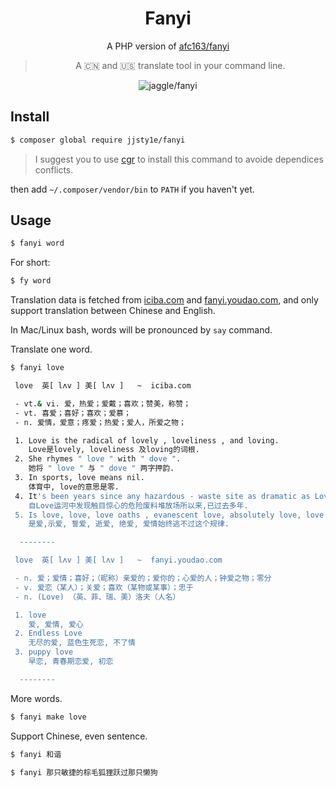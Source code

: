 <div align="center">

# Fanyi

A PHP version of [afc163/fanyi](https://github.com/afc163/fanyi)

> A 🇨🇳 and 🇺🇸 translate tool in your command line.

![jaggle/fanyi](https://i.loli.net/2019/12/05/XkxtKRfSJumsIUQ.png)

</div>

## Install

```bash
$ composer global require jjsty1e/fanyi
```

> I suggest you to use [cgr](https://github.com/consolidation/cgr) to install this command to avoide dependices conflicts.

then add `~/.composer/vendor/bin` to `PATH` if you haven't yet.

## Usage

```bash
$ fanyi word
```

For short:

```bash
$ fy word
```

Translation data is fetched from [iciba.com](http://iciba.com) and [fanyi.youdao.com](http://fanyi.youdao.com), and only support translation between Chinese and English.

In Mac/Linux bash, words will be pronounced by `say` command.

Translate one word.

```bash
$ fanyi love
```

```bash
 love  英[ lʌv ] 美[ lʌv ]   ~  iciba.com

 - vt.& vi. 爱，热爱；爱戴；喜欢；赞美，称赞；
 - vt. 喜爱；喜好；喜欢；爱慕；
 - n. 爱情，爱意；疼爱；热爱；爱人，所爱之物；

 1. Love is the radical of lovely , loveliness , and loving.
    Love是lovely, loveliness 及loving的词根.
 2. She rhymes " love " with " dove ".
    她将 " love " 与 " dove " 两字押韵.
 3. In sports, love means nil.
    体育中, love的意思是零.
 4. It's been years since any hazardous - waste site as dramatic as Love Canal has been discovered.
    自Love运河中发现触目惊心的危险废料堆放场所以来,已过去多年.
 5. Is love, love, love oaths , evanescent love, absolutely love, love always can not escape this rule.
    是爱,示爱, 誓爱, 逝爱, 绝爱, 爱情始终逃不过这个规律.

  --------

 love  英[ lʌv ] 美[ lʌv ]   ~  fanyi.youdao.com

 - n. 爱；爱情；喜好；（昵称）亲爱的；爱你的；心爱的人；钟爱之物；零分
 - v. 爱恋（某人）；关爱；喜欢（某物或某事）；忠于
 - n. (Love) （英、菲、瑞、美）洛夫（人名）

 1. love
    爱, 爱情, 爱心
 2. Endless Love
    无尽的爱, 蓝色生死恋, 不了情
 3. puppy love
    早恋, 青春期恋爱, 初恋

  --------
```

More words.

```bash
$ fanyi make love
```

Support Chinese, even sentence.

```bash
$ fanyi 和谐
```

```bash
$ fanyi 那只敏捷的棕毛狐狸跃过那只懒狗
```
